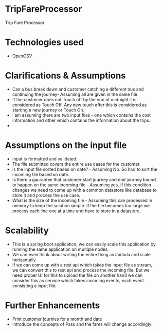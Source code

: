 # TripFareProcessor
Trip Fare Processor

# Technologies used
* OpenCSV

# Clarifications & Assumptions
* Can a bus break down and customer catching a different bus and continuing the journey- Assuming all are given in the
 same file.
* If the customer does not Touch off by the end of midnight it is considered as Touch Off. Any new touch after this is 
considered as starting a new journey or Touch On.
* I am assuming there are two input files - one which contains the cost information and other which contains the 
information about the trips.
* 

# Assumptions on the input file
* Input is formatted and validated.
* The file submitted covers the entire use cases for the customer.
* is the input file sorted based on date? - Assuming No. So had to sort the incoming file based on date.
* Is there a gaurantee that customer start journey and end journey bound to happen on the same incoming file - Assuming
  yes. If this condition changes we need to come up with a common datastore like database to store it and process the use
  case.
* What is the size of the incoming file - Assuming this can processed in memory to keep the solution simple. If the
  file becomes too large we process each line one at a time and have to store in a datastore.

# Scalability
* This is a spring boot application, we can easily scale this application by running the same
application on multiple nodes.
* We can even think about writing the entire thing as lambda and scale horizantally.
* If we can come up with a rest api which takes the input file as stream, we can convert this 
to rest api and process the incoming file. But we need proper UI for this to upload the file on another hand we can 
consider this as service which takes incoming events, each event consisting a input file.
 

# Further Enhancements
* Print customer journies for a month and date
* Introduce the concepts of Pass and the fares will change accordingly